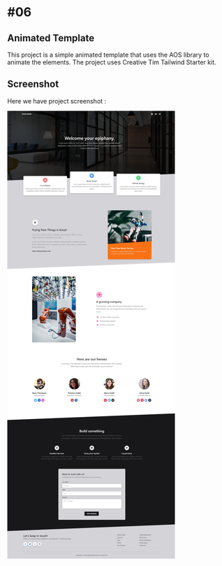 # #06

## Animated Template
This project is a simple animated template that uses the AOS library to animate the elements. The project uses Creative Tim Tailwind Starter kit.

## Screenshot
Here we have project screenshot :

![screenshot](screenshot.jpeg)
